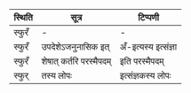| स्थिति | सूत्र | टिप्पणी |
| ----- | ------- | ------ |
| स्फुरँ | - | - |
| स्फुरँ | उपदेशेऽजनुनासिक इत् | अँ-इत्यस्य इत्संज्ञा |
| स्फुरँ | शेषात् कर्तरि परस्मैपदम् | इति परस्मैपदम् |
| स्फुर् | तस्य लोपः | इत्संज्ञकस्य लोपः |

